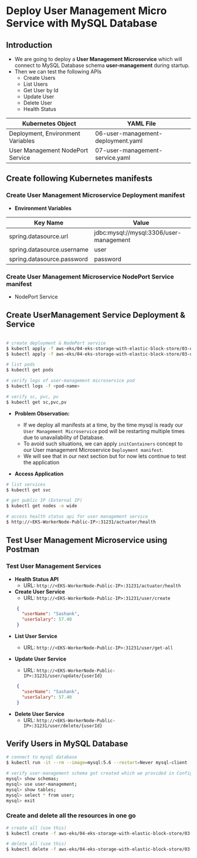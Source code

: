 # Deploy User Management Micro Service with MySQL Database

## Introduction
- We are going to deploy a **User Management Microservice** which will connect to MySQL Database schema **user-management** during startup.
- Then we can test the following APIs
    - Create Users
    - List Users
    - Get User by Id
    - Update User
    - Delete User
    - Health Status

| Kubernetes Object                 | YAML File                          |
|-----------------------------------|------------------------------------|
| Deployment, Environment Variables | 06-user-management-deployment.yaml |
| User Management NodePort Service  | 07-user-management-service.yaml    |

## Create following Kubernetes manifests

### Create User Management Microservice Deployment manifest
- **Environment Variables**

| Key Name                   | Value                                   |
|----------------------------|-----------------------------------------|
| spring.datasource.url      | jdbc:mysql://mysql:3306/user-management |
| spring.datasource.username | user                                    |
| spring.datasource.password | password                                |

### Create User Management Microservice NodePort Service manifest
- NodePort Service

## Create UserManagement Service Deployment & Service
```bash

# create deployment & NodePort service
$ kubectl apply -f aws-eks/04-eks-storage-with-elastic-block-store/03-user-management-microservice-with-mysql/kube-manifests/06-user-management-deployment.yaml
$ kubectl apply -f aws-eks/04-eks-storage-with-elastic-block-store/03-user-management-microservice-with-mysql/kube-manifests/07-user-management-service.yaml

# list pods
$ kubectl get pods

# verify logs of user-management microservice pod
$ kubectl logs -f <pod-name>

# verify sc, pvc, pv
$ kubectl get sc,pvc,pv
```
- **Problem Observation:**
    - If we deploy all manifests at a time, by the time mysql is ready our `User Management Microservice` pod will be restarting multiple times due to unavailability of Database.
    - To avoid such situations, we can apply `initContainers` concept to our User management Microservice `Deployment manifest`.
    - We will see that in our next section but for now lets continue to test the application

- **Access Application**
```bash
# list services
$ kubectl get svc

# get public IP (External IP)
$ kubectl get nodes -o wide

# access health status api for user management service
$ http://<EKS-WorkerNode-Public-IP>:31231/actuator/health
```

## Test User Management Microservice using Postman

### Test User Management Services
- **Health Status API**
    - URL: `http://<EKS-WorkerNode-Public-IP>:31231/actuator/health`
- **Create User Service**
    - URL: `http://<EKS-WorkerNode-Public-IP>:31231/user/create`
```json
    {
      "userName": "Sashank",
      "userSalary": 57.40
    }
```

- **List User Service**
    - URL: `http://<EKS-WorkerNode-Public-IP>:31231/user/get-all`

- **Update User Service**
    - URL: `http://<EKS-WorkerNode-Public-IP>:31231/user/update/{userId}`
```json
    {
      "userName": "Sashank",
      "userSalary": 57.40
    }
```  
- **Delete User Service**
    - URL: `http://<EKS-WorkerNode-Public-IP>:31231/user/delete/{userId}`

## Verify Users in MySQL Database

```bash
# connect to mysql database
$ kubectl run -it --rm --image=mysql:5.6 --restart=Never mysql-client -- mysql -h mysql -u user -ppassword

# verify user-management schema got created which we provided in ConfigMap
mysql> show schemas;
mysql> use user-management;
mysql> show tables;
mysql> select * from user;
mysql> exit
```

### Create and delete all the resources in one go
```bash
# create all (use this)
$ kubectl create -f aws-eks/04-eks-storage-with-elastic-block-store/03-user-management-microservice-with-mysql/kube-manifests/.

# delete all (use this)
$ kubectl delete -f aws-eks/04-eks-storage-with-elastic-block-store/03-user-management-microservice-with-mysql/kube-manifests/.
```